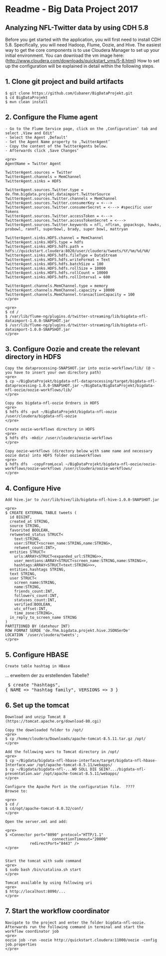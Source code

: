 # Readme - Big Data Project 2017
## Analyzing NFL-Twitter data by using CDH 5.8

Before you get started with the application, you will first need to install CDH 5.8. Specifically, you will need Hadoop, Flume, Oozie, and Hive. The easiest way to get the core components is to use Cloudera Manager to set up your initial environment. You can download the vm image here: (http://www.cloudera.com/downloads/quickstart_vms/5-8.html) How to set up the configuration will be explained in detail within the following steps.

## 1. **Clone git project and build artifacts**

	$ git clone https://github.com/Cubaner/BigDataProjekt.git
	$ cd BigDataProjekt
	$ mvn clean install

## 2. **Configure the Flume agent**

	- Go to the Flume Service page, click on the ‚Configuration‘ tab and select ‚View and Edit‘
	- Select the Agent ‚Default‘
	- Set the Agent Name property to ‚TwitterAgent’
	- Copy the content of the TwitterAgents below.
	- Afterwards click ‚Save Changes‘

	<pre>
	AgentName = Twitter Agent

	TwitterAgent.sources = Twitter
	TwitterAgent.channels = MemChannel
	TwitterAgent.sinks = HDFS

	TwitterAgent.sources.Twitter.type = de.fhm.bigdata.projekt.dataimport.TwitterSource
	TwitterAgent.sources.Twitter.channels = MemChannel
	TwitterAgent.sources.Twitter.consumerKey = <--->
	TwitterAgent.sources.Twitter.consumerSecret = <---> #specific user Tokens
	TwitterAgent.sources.Twitter.accessToken = <--->
	TwitterAgent.sources.Twitter.accessTokenSecret = <--->
	TwitterAgent.sources.Twitter.keywords = nfl, nflran, gopacksgo, hawks, probowl, rannfl, superbowl, brady, super bowl, mattryan

	TwitterAgent.sinks.HDFS.channel = MemChannel
	TwitterAgent.sinks.HDFS.type = hdfs
	TwitterAgent.sinks.HDFS.hdfs.path = hdfs://quickstart.cloudera:8020/user/cloudera/tweets/%Y/%m/%d/%H/
	TwitterAgent.sinks.HDFS.hdfs.fileType = DataStream
	TwitterAgent.sinks.HDFS.hdfs.writeFormat = Text
	TwitterAgent.sinks.HDFS.hdfs.batchSize = 100
	TwitterAgent.sinks.HDFS.hdfs.rollSize = 10000
	TwitterAgent.sinks.HDFS.hdfs.rollCount = 10000
	TwitterAgent.sinks.HDFS.hdfs.rollInterval = 600

	TwitterAgent.channels.MemChannel.type = memory
	TwitterAgent.channels.MemChannel.capacity = 10000
	TwitterAgent.channels.MemChannel.transactionCapacity = 100
	</pre>

	<pre>
	$ cd /
	$ /var/lib/flume-ng/plugins.d/twitter-streaming/lib/bigdata-nfl-dataimport-1.0.0-SNAPSHOT.jar
	$ /usr/lib/flume-ng/plugins.d/twitter-streaming/lib/bigdata-nfl-dataimport-1.0.0-SNAPSHOT.jar
	</pre>

## 3. **Configure Oozie and create the relevant directory in HDFS**

	Copy the dataprocessing-SNAPSHOT.jar into oozie-workflows/lib/ (@ ~ you have to insert your own directory path)
	<pre>
	$ cp ~/BigDataProjekt/bigdata-nfl-dataprocessing/target/bigdata-nfl-dataprocessing-1.0.0-SNAPSHOT.jar ~/BigData/BigDataProjekt/bigdata-nfl-oozie/oozie-workflows/lib/
	</pre>

	Copy des bigdata-nfl-oozie Ordners in HDFS
	<pre>
	$ hdfs dfs -put ~/BigDataProjekt/bigdata-nfl-oozie /user/cloudera/bigdata-nfl-oozie
	</pre>

	Create oozie-workflows directory in HDFS
	<pre>
	$ hdfs dfs -mkdir /user/cloudera/oozie-workflows
	</pre>

	Copy oozie-workflows (directory below with same name and necessary oozie data) into HDFS folder oozieworkflows
	<pre>
	$ hdfs dfs  -copyFromLocal ~/BigDataProjekt/bigdata-nfl-oozie/oozie-workflows/oozie-workflows /user/cloudera/oozie-workflows/
	</pre>

## 4. **Configure Hive**

	Add hive.jar to /usr/lib/hive/lib/bigdata-nfl-hive-1.0.0-SNAPSHOT.jar

	<pre>
	$ CREATE EXTERNAL TABLE tweets (
	  id BIGINT,
	  created_at STRING,
	  source STRING,
	  favorited BOOLEAN,
	  retweeted_status STRUCT<
	    text:STRING,
	    user:STRUCT<screen_name:STRING,name:STRING>,
	    retweet_count:INT>,
	  entities STRUCT<
	    urls:ARRAY<STRUCT<expanded_url:STRING>>,
	    user_mentions:ARRAY<STRUCT<screen_name:STRING,name:STRING>>,
	    hashtags:ARRAY<STRUCT<text:STRING>>>,
	  entities.hashtags STRING,
	  text STRING,
	  user STRUCT<
	    screen_name:STRING,
	    name:STRING,
	    friends_count:INT,
	    followers_count:INT,
	    statuses_count:INT,
	    verified:BOOLEAN,
	    utc_offset:INT,
	    time_zone:STRING>,
	  in_reply_to_screen_name STRING
	)
	PARTITIONED BY (datehour INT)
	ROW FORMAT SERDE 'de.fhm.bigdata.projekt.hive.JSONSerDe'
	LOCATION '/user/cloudera/tweets';
	</pre>

## 5. **Configure HBASE**

	Create table hashtag in HBase

  ... erweitern der zu erstellenden Tabelle?
	<pre>
	$ create "hashtags", { NAME => "hashtag_family", VERSIONS => 3 }
	</pre>

## 6. **Set up the tomcat**

	Download and unzip Tomcat 8
	(https://tomcat.apache.org/download-80.cgi)

	Copy the downloaded folder to /opt/
	<pre>
	$ cp /home/cloudera/Downloads/apache-tomcat-8.5.11.tar.gz /opt/
	</pre>

	Add the following wars to Tomcat directory in /opt/
	<pre>
	$ cp ~/Bigdata/bigdata-nfl-hbase-interface/target/bigdata-nfl-hbase-Interface.war /opt/apache-tomcat-8.5.11/webapps/
	$ cp ~/Bigdata/bigdata-nfl-...WO SOLL DIE SEIN?.../bigdata-nfl-presentation.war /opt/apache-tomcat-8.5.11/webapps/
	</pre>

	Configure the Apache Port in the configuration file.  ????
	Browse to:

	<pre>
	$ cd /
	$ cd/opt/apache-tomcat-8.0.32/conf/
	</pre>

	Open the server.xml and add:

	<pre>
	$ <Connector port="8090" protocol="HTTP/1.1"
	  					 connectionTimeout="20000"
               redirectPort="8443" />
	</pre>


	Start the tomcat with sudo command
	<pre>
	$ sudo bash /bin/catalina.sh start
	</pre>

	Tomcat available by using following uri
	<pre>
	$ http://localhost:8090/...
	</pre>

## 7. **Start the workflow coordinator**

	Navigate to the project and enter the folder bigdata-nfl-oozie.
	Afterwards run the following command in terminal and start the workflow coordinator job
	<pre>
	oozie job -run -oozie http://quickstart.cloudera:11000/oozie -config job.properties
	</pre>

